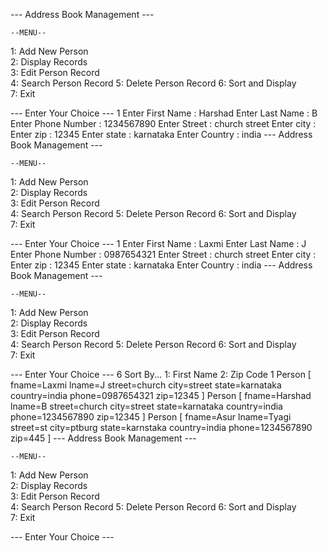 --- Address Book Management ---

	--MENU--
1: Add New Person      
2: Display Records     
3: Edit Person Record  
4: Search Person Record
5: Delete Person Record
6: Sort and Display        
7: Exit		       

--- Enter Your Choice ---
1
Enter First Name : Harshad
Enter Last Name : B
Enter Phone Number : 1234567890
Enter Street : church street
Enter city : Enter zip : 12345
Enter state : karnataka
Enter Country : india
--- Address Book Management ---

	--MENU--
1: Add New Person      
2: Display Records     
3: Edit Person Record  
4: Search Person Record
5: Delete Person Record
6: Sort and Display        
7: Exit		       

--- Enter Your Choice ---
1
Enter First Name : Laxmi
Enter Last Name : J
Enter Phone Number : 0987654321
Enter Street : church street
Enter city : Enter zip : 12345
Enter state : karnataka
Enter Country : india
--- Address Book Management ---

	--MENU--
1: Add New Person      
2: Display Records     
3: Edit Person Record  
4: Search Person Record
5: Delete Person Record
6: Sort and Display        
7: Exit		       

--- Enter Your Choice ---
6
Sort By...
1: First Name
2: Zip Code
1
Person [ fname=Laxmi   lname=J   street=church   city=street   state=karnataka   country=india   phone=0987654321   zip=12345 ]
Person [ fname=Harshad   lname=B   street=church   city=street   state=karnataka   country=india   phone=1234567890   zip=12345 ]
Person [ fname=Asur   lname=Tyagi   street=st   city=ptburg   state=karnstaka   country=india   phone=1234567890   zip=445 ]
--- Address Book Management ---

	--MENU--
1: Add New Person      
2: Display Records     
3: Edit Person Record  
4: Search Person Record
5: Delete Person Record
6: Sort and Display        
7: Exit		       

--- Enter Your Choice ---
